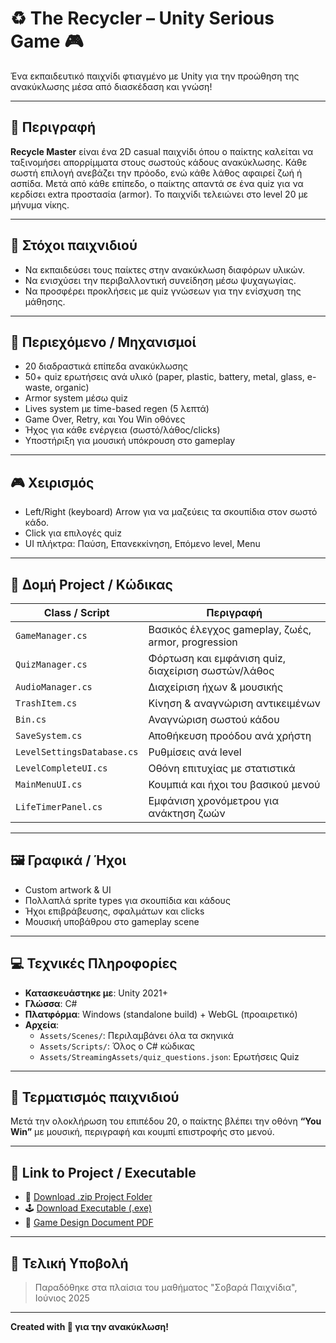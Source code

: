 # ♻️ The Recycler – Unity Serious Game 🎮

Ένα εκπαιδευτικό παιχνίδι φτιαγμένο με Unity για την προώθηση της ανακύκλωσης μέσα από διασκέδαση και γνώση!

---

## 📌 Περιγραφή
**Recycle Master** είναι ένα 2D casual παιχνίδι όπου ο παίκτης καλείται να ταξινομήσει απορρίμματα στους σωστούς κάδους ανακύκλωσης. Κάθε σωστή επιλογή ανεβάζει την πρόοδο, ενώ κάθε λάθος αφαιρεί ζωή ή ασπίδα. Μετά από κάθε επίπεδο, ο παίκτης απαντά σε ένα quiz για να κερδίσει extra προστασία (armor). Το παιχνίδι τελειώνει στο level 20 με μήνυμα νίκης.

---

## 🎯 Στόχοι παιχνιδιού
- Να εκπαιδεύσει τους παίκτες στην ανακύκλωση διαφόρων υλικών.
- Να ενισχύσει την περιβαλλοντική συνείδηση μέσω ψυχαγωγίας.
- Να προσφέρει προκλήσεις με quiz γνώσεων για την ενίσχυση της μάθησης.

---

## 🧠 Περιεχόμενο / Μηχανισμοί
- 20 διαδραστικά επίπεδα ανακύκλωσης
- 50+ quiz ερωτήσεις ανά υλικό (paper, plastic, battery, metal, glass, e-waste, organic)
- Armor system μέσω quiz
- Lives system με time-based regen (5 λεπτά)
- Game Over, Retry, και You Win οθόνες
- Ήχος για κάθε ενέργεια (σωστό/λάθος/clicks)
- Υποστήριξη για μουσική υπόκρουση στο gameplay

---

## 🎮 Χειρισμός
- Left/Right (keyboard) Arrow  για να μαζεύεις τα σκουπίδια στον σωστό κάδο.
- Click για επιλογές quiz
- UI πλήκτρα: Παύση, Επανεκκίνηση, Επόμενο level, Menu

---

## 📁 Δομή Project / Κώδικας

| Class / Script         | Περιγραφή |
|------------------------|-----------|
| `GameManager.cs`       | Βασικός έλεγχος gameplay, ζωές, armor, progression |
| `QuizManager.cs`       | Φόρτωση και εμφάνιση quiz, διαχείριση σωστών/λάθος |
| `AudioManager.cs`      | Διαχείριση ήχων & μουσικής |
| `TrashItem.cs`         | Κίνηση & αναγνώριση αντικειμένων |
| `Bin.cs`               | Αναγνώριση σωστού κάδου |
| `SaveSystem.cs`        | Αποθήκευση προόδου ανά χρήστη |
| `LevelSettingsDatabase.cs` | Ρυθμίσεις ανά level |
| `LevelCompleteUI.cs`   | Οθόνη επιτυχίας με στατιστικά |
| `MainMenuUI.cs`        | Κουμπιά και ήχοι του βασικού μενού |
| `LifeTimerPanel.cs`    | Εμφάνιση χρονόμετρου για ανάκτηση ζωών |

---

## 🖼️ Γραφικά / Ήχοι
- Custom artwork & UI
- Πολλαπλά sprite types για σκουπίδια και κάδους
- Ήχοι επιβράβευσης, σφαλμάτων και clicks
- Μουσική υποβάθρου στο gameplay scene

---

## 💻 Τεχνικές Πληροφορίες

- **Κατασκευάστηκε με**: Unity 2021+
- **Γλώσσα**: C#
- **Πλατφόρμα**: Windows (standalone build) + WebGL (προαιρετικό)
- **Αρχεία**:
  - `Assets/Scenes/`: Περιλαμβάνει όλα τα σκηνικά
  - `Assets/Scripts/`: Όλος ο C# κώδικας
  - `Assets/StreamingAssets/quiz_questions.json`: Ερωτήσεις Quiz

---

## 🏁 Τερματισμός παιχνιδιού
Μετά την ολοκλήρωση του επιπέδου 20, ο παίκτης βλέπει την οθόνη **“You Win”** με μουσική, περιγραφή και κουμπί επιστροφής στο μενού.

---

## 🔗 Link to Project / Executable

- 🔧 [Download .zip Project Folder](#)
- 🕹️ [Download Executable (.exe)](#)
- 📄 [Game Design Document PDF](#)

---

## 📅 Τελική Υποβολή
> Παραδόθηκε στα πλαίσια του μαθήματος "Σοβαρά Παιχνίδια", Ιούνιος 2025

---

**Created with 💚 για την ανακύκλωση!**
